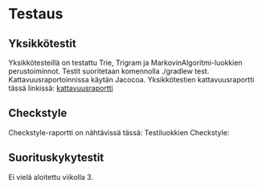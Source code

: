 # Testaus

## Yksikkötestit
Yksikkötesteillä on testattu Trie, Trigram ja MarkovinAlgoritmi-luokkien perustoiminnot.
Testit suoritetaan komennolla ./gradlew test. Kattavuusraportoinnissa käytän Jacocoa.
Yksikkötestien kattavuusraportti tässä linkissä: [kattavuusraportti](https://github.com/IidaHamalainen/tira-harjoitustyo/blob/main/dokumentaatio/Kuvat/testikattavuus25092021.png)

## Checkstyle
Checkstyle-raportti on nähtävissä tässä:
Testiluokkien Checkstyle:

## Suorituskykytestit
Ei vielä aloitettu viikolla 3.
